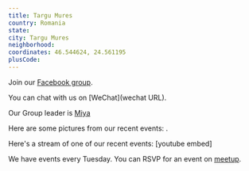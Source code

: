 ```yaml
---
title: Targu Mures
country: Romania
state: 
city: Targu Mures
neighborhood: 
coordinates: 46.544624, 24.561195
plusCode:
---
```

Join our [Facebook group](https://www.facebook.com/groups/free.code.camp.targu.mures).

You can chat with us on [WeChat](wechat URL).

Our Group leader is [Miya](freecodecamp.org/miya)

Here are some pictures from our recent events:
![]().

Here's a stream of one of our recent events:
[youtube embed]

We have events every Tuesday. You can RSVP for an event on [meetup](meetupurl).

